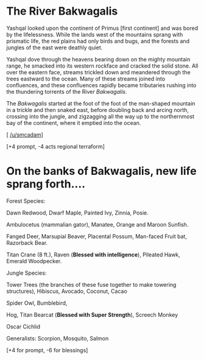# The River Bakwagalis

Yashqal looked upon the continent of Primus \[first continent\] and was bored by the lifelessness. While the lands west of the mountains sprang with prismatic life, the red plains had only birds and bugs, and the forests and jungles of the east were deathly quiet.

Yashqal dove through the heavens bearing down on the mighty mountain range, he smacked into its western rockface and cracked the solid stone. All over the eastern face, streams trickled down and meandered through the trees eastward to the ocean. Many of these streams joined into confluences, and these confluences rapidly became tributaries rushing into the thundering torrents of the River *Bakwagalis*.

The *Bakwagalis* started at the foot of the foot of the man-shaped mountain in a trickle and then snaked east, before doubling back and arcing north, crossing into the jungle, and zigzagging all the way up to the northernmost bay of the continent, where it emptied into the ocean.

\[ [/u/smcadam](https://www.reddit.com/u/smcadam/)\]

\[+4 prompt, -4 acts regional terraform\]

 

# On the banks of Bakwagalis, new life sprang forth…. 

Forest Species:

Dawn Redwood, Dwarf Maple, Painted Ivy, Zinnia, Posie.

Ambulocetus (mammalian gator), Manatee, Orange and Maroon Sunfish.

Fanged Deer, Marsupial Beaver, Placental Possum, Man-faced Fruit bat, Razorback Bear.

Titan Crane (8 ft.), Raven (**Blessed with intelligence**), Pileated Hawk, Emerald Woodpecker.

Jungle Species:

Tower Trees (the branches of these fuse together to make towering structures), Hibiscus, Avocado, Coconut, Cacao

Spider Owl, Bumblebird, 

Hog, Titan Bearcat (**Blessed with Super Strength**), Screech Monkey

Oscar Cichlid

Generalists: Scorpion, Mosquito, Salmon

\[+4 for prompt, -6 for blessings\]